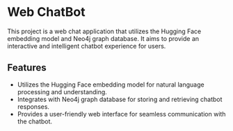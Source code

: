 # Web ChatBot

This project is a web chat application that utilizes the Hugging Face embedding model and Neo4j graph database. It aims to provide an interactive and intelligent chatbot experience for users.

## Features

- Utilizes the Hugging Face embedding model for natural language processing and understanding.
- Integrates with Neo4j graph database for storing and retrieving chatbot responses.
- Provides a user-friendly web interface for seamless communication with the chatbot.
